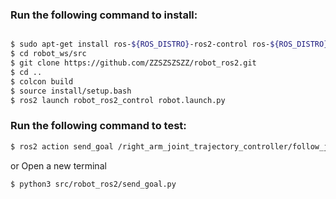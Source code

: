 ### Run the following command to install:

```bash

$ sudo apt-get install ros-${ROS_DISTRO}-ros2-control ros-${ROS_DISTRO}-ros2-controllers ros-${ROS_DISTRO}-gripper-controllers
$ cd robot_ws/src
$ git clone https://github.com/ZZSZSZSZZ/robot_ros2.git
$ cd ..
$ colcon build
$ source install/setup.bash
$ ros2 launch robot_ros2_control robot.launch.py
```

### Run the following command to test:

```bash
$ ros2 action send_goal /right_arm_joint_trajectory_controller/follow_joint_trajectory control_msgs/action/FollowJointTrajectory '{trajectory: {joint_names: ["arm_right_joint1"], points: [{positions: [0.5], time_from_start: {sec: 1, nanosec: 0}}]}}'
```
or Open a new terminal

```bash
$ python3 src/robot_ros2/send_goal.py
```
